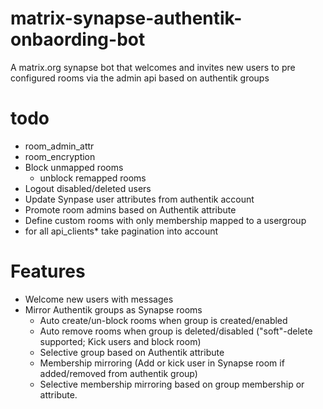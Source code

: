 # matrix-synapse-authentik-onbaording-bot
A matrix.org synapse bot that welcomes and invites new users to pre configured rooms via the admin api based on authentik groups


# todo

* room_admin_attr
* room_encryption
* Block unmapped rooms
  * unblock remapped rooms
* Logout disabled/deleted users
* Update Synpase user attributes from authentik account
* Promote room admins based on Authentik attribute
* Define custom rooms with only membership mapped to a usergroup
* for all api_clients* take pagination into account

# Features

* Welcome new users with messages
* Mirror Authentik groups as Synapse rooms
  * Auto create/un-block rooms when group is created/enabled
  * Auto remove rooms when group is deleted/disabled ("soft"-delete supported; Kick users and block room)
  * Selective group based on Authentik attribute
  * Membership mirroring (Add or kick user in Synapse room if added/removed from authentik group)
  * Selective membership mirroring based on group membership or attribute.
